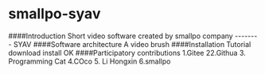 # smallpo-syav
####Introduction
Short video software created by smallpo company -------- SYAV
####Software architecture
A video brush
####Installation Tutorial
download
install
OK
####Participatory contributions
1.Gitee
22.Githua
3. Programming Cat
4.COco
5. Li Hongxin
6.smallpo